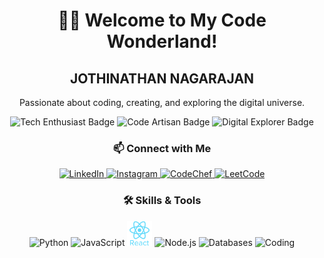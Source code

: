 <!-- Title -->
<h1 align="center">👩‍💻 Welcome to My Code Wonderland!</h1>
<h2 align="center">JOTHINATHAN NAGARAJAN</h2>

<!-- Subtitle -->
<p align="center">Passionate about coding, creating, and exploring the digital universe.</p>


<!-- Badges -->
<p align="center">
  <img src="https://img.shields.io/badge/-Tech%20Enthusiast-0055ff?style=for-the-badge&logo=coder&logoColor=white" alt="Tech Enthusiast Badge" />
  <img src="https://img.shields.io/badge/-Code%20Artisan-ffae42?style=for-the-badge&logo=codepen&logoColor=white" alt="Code Artisan Badge" />
  <img src="https://img.shields.io/badge/-Digital%20Explorer-00cc99?style=for-the-badge&logo=expedia&logoColor=white" alt="Digital Explorer Badge" />
</p>

<!-- Contact Me -->
<h3 align="center">📫 Connect with Me</h3>
<p align="center">
  <a href="https://www.linkedin.com/in/jothinathan-nagarajan-34b31024a/" target="_blank">
    <img src="https://img.icons8.com/color/48/000000/linkedin.png" alt="LinkedIn" height="40" width="40" />
  </a>
  <a href="https://www.instagram.com/jothinathannagarajan/" target="_blank">
    <img src="https://img.icons8.com/color/48/000000/instagram-new.png" alt="Instagram" height="40" width="40" />
  </a>
  <a href="https://www.geeksforgeeks.org/user/jothinathan7wsv/" target="_blank">
    <img src="https://upload.wikimedia.org/wikipedia/commons/4/43/GeeksforGeeks.svg" alt="CodeChef" height="40" width="40" />
  </a>
  <a href="https://leetcode.com/u/Jothinathannagarajan/" target="_blank">
    <img src="https://raw.githubusercontent.com/rahuldkjain/github-profile-readme-generator/master/src/images/icons/Social/leet-code.svg" alt="LeetCode" height="40" width="40" />
  </a>
</p>

<!-- Skills -->
<h3 align="center">🛠️ Skills & Tools</h3>
<p align="center">
  <!-- Add icons for your skills and tools here -->
  <img src="https://img.icons8.com/color/48/000000/java.png" alt="Python" height="40" width="40" />
  <img src="https://img.icons8.com/color/48/000000/javascript.png" alt="JavaScript" height="40" width="40" />
  <img src="https://raw.githubusercontent.com/devicons/devicon/master/icons/react/react-original-wordmark.svg" alt="React" height="40" width="40" />
  <img src="https://img.icons8.com/color/48/000000/nodejs.png" alt="Node.js" height="40" width="40" />
  <img src="https://img.icons8.com/color/48/000000/database.png" alt="Databases" height="40" width="40" />
  <img src="https://img.icons8.com/color/48/000000/code.png" alt="Coding" height="40" width="40" />
</p>


<!-- Portfolio Link -->











<!--
## Hi there 👋

**jothinathan423/jothinathan423** is a ✨ _special_ ✨ repository because its `README.md` (this file) appears on your GitHub profile.

Here are some ideas to get you started:

- 🔭 I’m currently working on ...
- 🌱 I’m currently learning ...
- 👯 I’m looking to collaborate on ...
- 🤔 I’m looking for help with ...
- 💬 Ask me about ...
- 📫 How to reach me: ...
- 😄 Pronouns: ...
- ⚡ Fun fact: ...
-->
